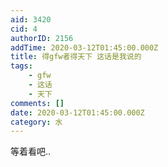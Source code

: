 ```yaml
---
aid: 3420
cid: 4
authorID: 2156
addTime: 2020-03-12T01:45:00.000Z
title: 得gfw者得天下 这话是我说的
tags:
    - gfw
    - 这话
    - 天下
comments: []
date: 2020-03-12T01:45:00.000Z
category: 水
---
```


等着看吧..
